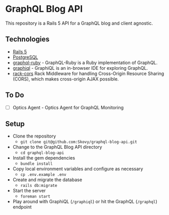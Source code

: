 # GraphQL Blog API

This repository is a Rails 5 API for a GraphQL blog and client agnostic.

## Technologies

- [Rails 5](http://rubyonrails.org/)
- [PostgreSQL](https://www.postgresql.org/)
- [graphql-ruby](https://github.com/rmosolgo/graphql-ruby) - GraphQL-Ruby is a Ruby implementation of GraphQL.
- [graphiql](https://github.com/graphql/graphiql) - GraphiQL is an in-browser IDE for exploring GraphQL.
- [rack-cors](https://github.com/cyu/rack-cors) Rack Middleware for handling Cross-Origin Resource Sharing (CORS), which makes cross-origin AJAX possible.

## To Do

- [ ] Optics Agent - Optics Agent for GraphQL Monitoring

## Setup

- Clone the repository
  - `git clone git@github.com:Skovy/graphql-blog-api.git`
- Change to the GraphQL Blog API directory
  - `cd graphql-blog-api`
- Install the gem dependencies
  - `bundle install`
- Copy local environment variables and configure as necessary
  - `cp .env.example .env`
- Create and migrate the database
  - `rails db:migrate`
- Start the server
  - `foreman start`
- Play around with GraphiQL (`/graphiql`) or hit the GraphQL (`/graphql`) endpoint
